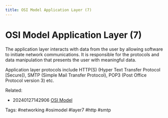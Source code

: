 ```yaml
---
title: OSI Model Application Layer (7)
---
```


# OSI Model Application Layer (7)

The application layer interacts with data from the user by allowing
software to initiate network communications. It is responsible for the
protocols and data manipulation that presents the user with meaningful
data.

Application layer protocols include HTTP(S) (Hyper Text Transfer
Protocol [Secure]), SMTP (Simple Mail Transfer Protocol), POP3 (Post
Office Protocol version 3) etc.

Related:
  * 20240127142906 [OSI Model](../networking/20240127142906.md)

Tags:
  #networking #osimodel #layer7 #http #smtp
